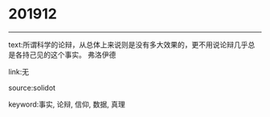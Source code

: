# 201912

-----
text:所谓科学的论辩，从总体上来说则是没有多大效果的，更不用说论辩几乎总是各持己见的这个事实。 弗洛伊德

link:无

source:solidot

keyword:事实, 论辩, 信仰, 数据, 真理

